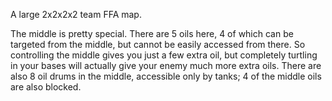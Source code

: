 A large 2x2x2x2 team FFA map.

The middle is pretty special. There are 5 oils here, 4 of which can be targeted from the middle, but cannot be easily accessed from there. So controlling the middle gives you just a few extra oil, but completely turtling in your bases will actually give your enemy much more extra oils. There are also 8 oil drums in the middle, accessible only by tanks; 4 of the middle oils are also blocked.